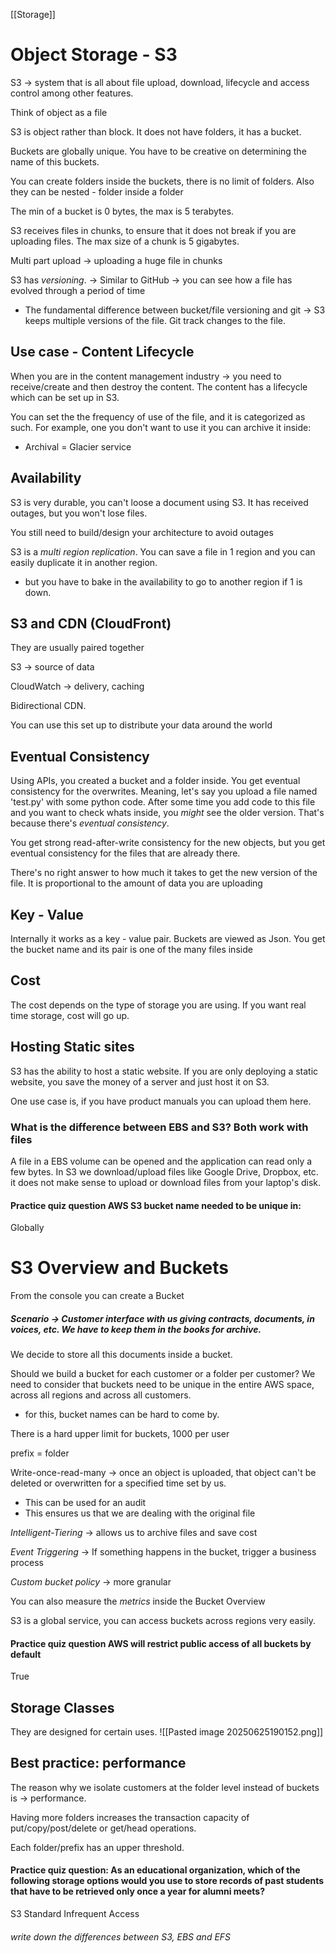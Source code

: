[[Storage]]
# Object Storage - S3
S3 -> system that is all about file upload, download, lifecycle and access control among other features. 

Think of object as a file 

S3 is object rather than block. It does not have folders, it has a bucket.

Buckets are globally unique. You have to be creative on determining the name of this buckets. 

You can create folders inside the buckets, there is no limit of folders. Also they can be nested - folder inside a folder

The min of a bucket is 0 bytes, the max is 5 terabytes. 

S3 receives files in chunks, to ensure that it does not break if you are uploading files. The max size of a chunk is 5 gigabytes. 

Multi part upload -> uploading a huge file in chunks 

S3 has *versioning*. -> Similar to GitHub -> you can see how a file has evolved through a period of time 
- The fundamental difference between bucket/file versioning and git -> S3 keeps multiple versions of the file. Git track changes to the file.  

## Use case - Content Lifecycle
When you are in the content management industry -> you need to receive/create and then destroy the content. The content has a lifecycle which can be set up in S3.

You can set the the frequency of use of the file, and it is categorized as such. For example, one you don't want to use it you can archive it inside:
- Archival = Glacier service

## Availability
S3 is very durable, you can't loose a document using S3. It has received outages, but you won't lose files.

You still need to build/design your architecture to avoid outages

S3 is a *multi region replication*. You can save a file in 1 region and you can easily duplicate it in another region. 
- but you have to bake in the availability to go to another region if 1 is down. 

## S3 and CDN (CloudFront)
They are usually paired together

S3 -> source of data

CloudWatch -> delivery, caching 

Bidirectional CDN. 

You can use this set up to distribute your data around the world

## Eventual Consistency 
Using APIs, you created a bucket and a folder inside.  You get eventual consistency for the overwrites. Meaning, let's say you upload a file named 'test.py' with some python code. After some time you add code to this file and you want to check whats inside, you *might* see the older version. That's because there's *eventual consistency*. 

You get strong read-after-write consistency for the new objects, but you get eventual consistency for the files that are already there. 

There's no right answer to how much it takes to get the new version of the file. It is proportional to the amount of data you are uploading 

## Key - Value
Internally it works as a key - value pair. Buckets are viewed as Json. You get the bucket name and its pair is one of the many files inside 

## Cost
The cost depends on the type of storage you are using. If you want real time storage, cost will go up. 

## Hosting Static sites
S3 has the ability to host a static website. If you are only deploying a static website, you save the money of a server and just host it on S3.

One use case is, if you have product manuals you can upload them here. 


### What is the difference between EBS and S3? Both work with files
A file in a EBS volume can be opened and the application can read only a few bytes. In S3 we download/upload files like Google Drive, Dropbox, etc. it does not make sense to upload or download files from your laptop's disk. 

#### Practice quiz question AWS S3 bucket name needed to be unique in: 
Globally 

# S3 Overview and Buckets 
From the console you can create a Bucket
##### Scenario -> Customer interface with us giving contracts, documents, in voices, etc. We have to keep them in the books for archive. 

We decide to store all this documents inside a bucket.

Should we build a bucket for each customer or a folder per customer? We need to consider that buckets need to be unique in the entire AWS space, across all regions and across all customers. 

- for this, bucket names can be hard to come by. 


There is a hard upper limit for buckets, 1000 per user

prefix = folder 

Write-once-read-many -> once an object is uploaded, that object can't be deleted or overwritten for a specified time set by us. 
- This can be used for an audit 
- This ensures us that we are dealing with the original file 

*Intelligent-Tiering* -> allows us to archive files and save cost 

*Event Triggering* -> If something happens in the bucket, trigger a business process

*Custom bucket policy* -> more granular 

You can also measure the *metrics* inside the Bucket Overview 

S3 is a global service, you can access buckets across regions very easily. 

#### Practice quiz question AWS will restrict public access of all buckets by default
True 

## Storage Classes
They are designed for certain uses. 
![[Pasted image 20250625190152.png]]


## Best practice: performance

The reason why we isolate customers at the folder level instead of buckets is -> performance. 

Having more folders increases the transaction capacity of put/copy/post/delete or get/head operations.

Each folder/prefix has an upper threshold. 


#### Practice quiz question: As an educational organization, which of the following storage options would you use to store records of past students that have to be retrieved only once a year for alumni meets?
S3 Standard Infrequent Access 


###### write down the differences between S3, EBS and EFS

